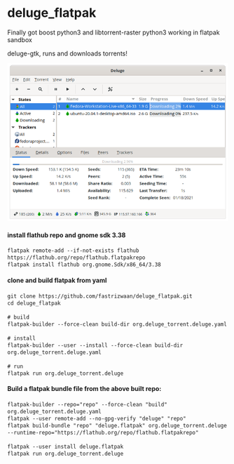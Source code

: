 
# deluge_flatpak
Finally got boost python3 and libtorrent-raster python3 working in flatpak sandbox

deluge-gtk, runs and downloads torrents!

![](https://github.com/fastrizwaan/deluge_flatpak/blob/main/screenshots/1.png)

#### install flathub repo and gnome sdk 3.38
```
flatpak remote-add --if-not-exists flathub https://flathub.org/repo/flathub.flatpakrepo
flatpak install flathub org.gnome.Sdk/x86_64/3.38
```

#### clone and build flatpak from yaml
```
git clone https://github.com/fastrizwaan/deluge_flatpak.git
cd deluge_flatpak

# build
flatpak-builder --force-clean build-dir org.deluge_torrent.deluge.yaml

# install 
flatpak-builder --user --install --force-clean build-dir org.deluge_torrent.deluge.yaml

# run
flatpak run org.deluge_torrent.deluge
```

#### Build a flatpak bundle file from the above built repo:
```
flatpak-builder --repo="repo" --force-clean "build" org.deluge_torrent.deluge.yaml
flatpak --user remote-add --no-gpg-verify "deluge" "repo"
flatpak build-bundle "repo" "deluge.flatpak" org.deluge_torrent.deluge  --runtime-repo="https://flathub.org/repo/flathub.flatpakrepo"

flatpak --user install deluge.flatpak
flatpak run org.deluge_torrent.deluge
```

